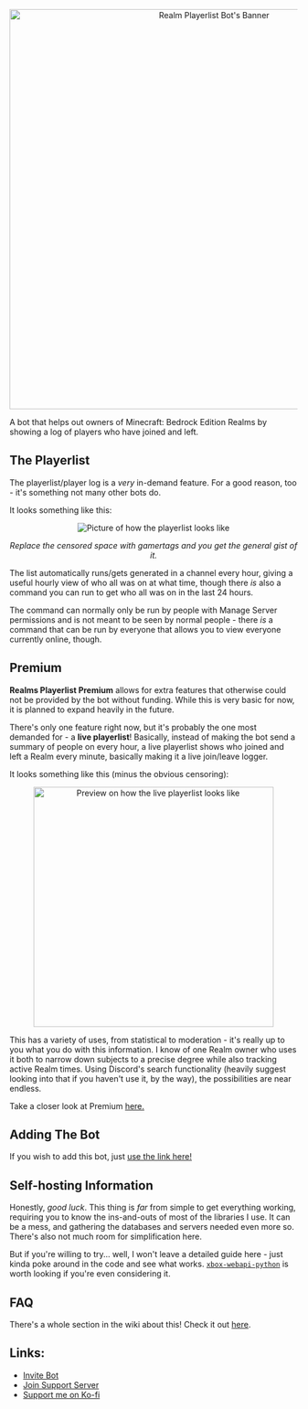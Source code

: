 <p align="center">
  <img src="https://cdn.discordapp.com/attachments/775915758588657664/916464019227947078/RealmsPlayerlistBotBanner.png" alt="Realm Playerlist Bot's Banner" width="700"/>
</p>

A bot that helps out owners of Minecraft: Bedrock Edition Realms by showing a log of players who have joined and left.

## The Playerlist
The playerlist/player log is a *very* in-demand feature. For a good reason, too - it's something not many other bots do.

It looks something like this:

<p align="center">
  <img src="https://cdn.discordapp.com/attachments/775915758588657664/916460297961766923/Screenshot_2021-12-03_174426.png" alt="Picture of how the playerlist looks like"/>
</p>

<p align="center">
  <i>Replace the censored space with gamertags and you get the general gist of it.</i>
</p>

The list automatically runs/gets generated in a channel every hour, giving a useful hourly view of who all was on at what time, though there *is* also a command you can run to get who all was on in the last 24 hours.

The command can normally only be run by people with Manage Server permissions and is not meant to be seen by normal people - there *is* a command that can be run by everyone that allows you to view everyone currently online, though.

## Premium

**Realms Playerlist Premium** allows for extra features that otherwise could not be provided by the bot without funding. While this is very basic for now, it is planned to expand heavily in the future.

There's only one feature right now, but it's probably the one most demanded for - a **live playerlist**! Basically, instead of making the bot send a summary of people on every hour, a live playerlist shows who joined and left a Realm every minute, basically making it a live join/leave logger.

It looks something like this (minus the obvious censoring):

<p align="center">
  <img src="https://user-images.githubusercontent.com/25420078/194965554-7e0b15a4-2186-4797-bd1d-9645c1caee79.png" alt="Preview on how the live playerlist looks like" height=420/>
</p>

This has a variety of uses, from statistical to moderation - it's really up to you what you do with this information. I know of one Realm owner who uses it both to narrow down subjects to a precise degree while also tracking active Realm times. Using Discord's search functionality (heavily suggest looking into that if you haven't use it, by the way), the possibilities are near endless.

Take a closer look at Premium [here.](https://github.com/Astrea49/RealmsPlayerlistBot/wiki/Playerlist-Premium-and-How-to-Get-It)

## Adding The Bot

If you wish to add this bot, just [use the link here!](https://discord.com/api/oauth2/authorize?client_id=725483868777611275&permissions=309238025280&scope=applications.commands%20bot)

## Self-hosting Information

Honestly, *good luck*. This thing is *far* from simple to get everything working, requiring you to know the ins-and-outs of most of the libraries I use. It can be a mess, and gathering the databases and servers needed even more so. There's also not much room for simplification here.

But if you're willing to try... well, I won't leave a detailed guide here - just kinda poke around in the code and see what works. [`xbox-webapi-python`](https://github.com/OpenXbox/xbox-webapi-python) is worth looking if you're even considering it.

## FAQ

There's a whole section in the wiki about this! Check it out [here](https://github.com/Astrea49/RealmsPlayerlistBot/wiki/FAQ).

## Links:

* [Invite Bot](https://discord.com/api/oauth2/authorize?client_id=725483868777611275&permissions=309238025280&scope=applications.commands%20bot)
* [Join Support Server](https://discord.gg/NSdetwGjpK)
* [Support me on Ko-fi](https://ko-fi.com/astrea49)
